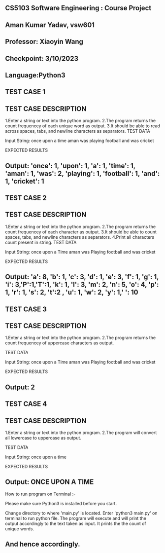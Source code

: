 CS5103 Software Engineering : Course Project
--------------------------------------------
Aman Kumar Yadav, vsw601
------------------------
Professor: Xiaoyin Wang
-----------------------
Checkpoint: 3/10/2023
----------------------
Language:Python3
-------------------------------------------------------------------------------------------------------

TEST CASE 1
-----------
TEST CASE DESCRIPTION
---------------------

1.Enter a string or text into the python program.
2.The program returns the count frequencey of each unique word as output.
3.It should be able to read across spaces, tabs, and newline characters as separators.
TEST DATA

Input String: once upon a time aman was  playing football and was cricket

EXPECTED RESULTS

Output: 'once': 1, 'upon': 1, 'a': 1, 'time': 1, 'aman': 1, 'was': 2, 'playing': 1, 'football': 1, 'and': 1, 'cricket': 1
-------------------------------------------------------------------------------------------------------
TEST CASE 2
-----------
TEST CASE DESCRIPTION
---------------------

1.Enter a string or text into the python program.
2.The program returns the count frequencey of each character as output.
3.It should be able to count spaces, tabs, and newline characters as separators.
4.Print all characters count present in string.
TEST DATA

Input String: once upon a Time aman was Playing football and was cricket

EXPECTED RESULTS

Output: 'a': 8, 'b': 1, 'c': 3, 'd': 1, 'e': 3, 'f': 1, 'g': 1, 'i': 3,'P':1,'T':1, 'k': 1, 'l': 3, 'm': 2, 'n': 5, 'o': 4, 'p': 1, 'r': 1, 's': 2, 't':2 , 'u': 1, 'w': 2, 'y': 1,' ': 10
-------------------------------------------------------------------------------------------------------
TEST CASE 3
-----------
TEST CASE DESCRIPTION
---------------------

1.Enter a string or text into the python program.
2.The program returns the count frequencey of uppercase characters as output.

TEST DATA

Input String: once upon a Time aman was Playing football and was cricket

EXPECTED RESULTS

Output: 2
-------------------------------------------------------------------------------------------------------
TEST CASE 4
-----------
TEST CASE DESCRIPTION
---------------------

1.Enter a string or text into the python program.
2.The program will convert all lowercase to uppercase as output.

TEST DATA

Input String: once upon a time 

EXPECTED RESULTS

Output: ONCE UPON A TIME 
--------------------------------------------------------------------------------------------------------
How to run program on Terminal :-

Please make sure Python3 is installed before you start.

Change directory to where 'main.py' is located. 
Enter 'python3 main.py' on terminal to run python file.
The program will execute and will print the output accordingly to the text taken as input. 
It prints the the count of unique words.

And hence accordingly.
--------------------------------------------------------------------------------------------------------

